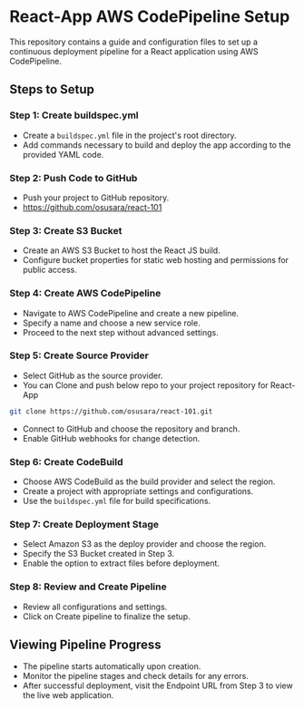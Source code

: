 # React-App AWS CodePipeline Setup

This repository contains a guide and configuration files to set up a continuous deployment pipeline for a React application using AWS CodePipeline.

## Steps to Setup

### Step 1: Create buildspec.yml

- Create a `buildspec.yml` file in the project's root directory.
- Add commands necessary to build and deploy the app according to the provided YAML code.

### Step 2: Push Code to GitHub

- Push your project to GitHub repository.
- https://github.com/osusara/react-101

### Step 3: Create S3 Bucket

- Create an AWS S3 Bucket to host the React JS build.
- Configure bucket properties for static web hosting and permissions for public access.

### Step 4: Create AWS CodePipeline

- Navigate to AWS CodePipeline and create a new pipeline.
- Specify a name and choose a new service role.
- Proceed to the next step without advanced settings.

### Step 5: Create Source Provider

- Select GitHub as the source provider.
- You can Clone and push below repo to your project repository for React-App
```bash
git clone https://github.com/osusara/react-101.git
```
- Connect to GitHub and choose the repository and branch.
- Enable GitHub webhooks for change detection.

### Step 6: Create CodeBuild

- Choose AWS CodeBuild as the build provider and select the region.
- Create a project with appropriate settings and configurations.
- Use the `buildspec.yml` file for build specifications.

### Step 7: Create Deployment Stage

- Select Amazon S3 as the deploy provider and choose the region.
- Specify the S3 Bucket created in Step 3.
- Enable the option to extract files before deployment.

### Step 8: Review and Create Pipeline

- Review all configurations and settings.
- Click on Create pipeline to finalize the setup.

## Viewing Pipeline Progress

- The pipeline starts automatically upon creation.
- Monitor the pipeline stages and check details for any errors.
- After successful deployment, visit the Endpoint URL from Step 3 to view the live web application.

